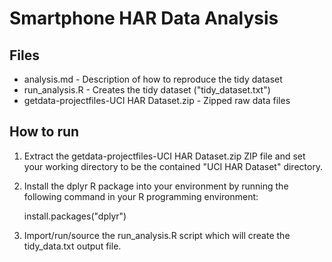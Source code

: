 # Smartphone HAR Data Analysis

## Files

- analysis.md - Description of how to reproduce the tidy dataset
- run\_analysis.R - Creates the tidy dataset ("tidy\_dataset.txt")
- getdata-projectfiles-UCI HAR Dataset.zip - Zipped raw data files

## How to run

1. Extract the getdata-projectfiles-UCI HAR Dataset.zip ZIP file and set your
working directory to be the contained "UCI HAR Dataset" directory.

2. Install the dplyr R package into your environment by running the following
command in your R programming environment:

    install.packages("dplyr")

3. Import/run/source the run\_analysis.R script which will create the
tidy\_data.txt output file.
